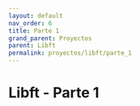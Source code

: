 ```yaml
---
layout: default
nav_order: 6
title: Parte 1
grand_parent: Proyectos
parent: Libft
permalink: proyectos/libft/parte_1
---
```


# Libft - Parte 1